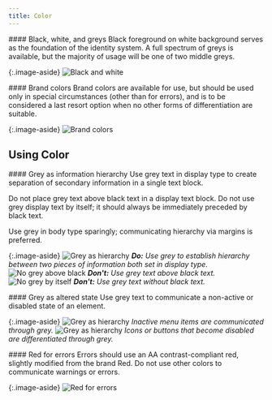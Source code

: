 ```yaml
---
title: Color
---
```


<div markdown="1">
#### Black, white, and greys
Black foreground on white background serves as the foundation of the identity system. A full spectrum of greys is available, but the majority of usage will be one of two middle greys.
</div>

{:.image-aside}
![Black and white](/whitney-style/assets/images/b-w.png)

<div markdown="1">
#### Brand colors
Brand colors are available for use, but should be used only in special circumstances (other than for errors), and is to be considered a last resort option when no other forms of differentiation are suitable.
</div>

{:.image-aside}
![Brand colors](/whitney-style/assets/images/brand-colors.png)

## Using Color

<div markdown="1">
#### Grey as information hierarchy
Use grey text in display type to create separation of secondary information in a single text block.

Do not place grey text above black text in a display text block. Do not use grey display text by itself; it should always be immediately preceded by black text.

Use grey in body type sparingly; communicating hierarchy via margins is preferred.
</div>

{:.image-aside}
![Grey as hierarchy](/whitney-style/assets/images/grey-as-hierarchy.png)
*__Do:__ Use grey to establish hierarchy between two pieces of information both set in display type.*
![No grey above black](/whitney-style/assets/images/no-grey-above-black.png)
*__Don't:__ Use grey text above black text.*
![No grey by itself](/whitney-style/assets/images/no-grey-by-itself.png)
*__Don't:__ Use grey text without black text.*

<div markdown="1">
#### Grey as altered state
Use grey text to communicate a non-active or disabled state of an element.
</div>

{:.image-aside}
![Grey as hierarchy](/whitney-style/assets/images/grey-menu-item.png)
*Inactive menu items are communicated through grey.*
![Grey as hierarchy](/whitney-style/assets/images/grey-icon.png)
*Icons or buttons that become disabled are differentiated through grey.*

<div markdown="1">
#### Red for errors
Errors should use an AA contrast-compliant red, slightly modified from the brand Red. Do not use other colors to communicate warnings or errors.
</div>

{:.image-aside}
![Red for errors](/whitney-style/assets/images/red-for-errors.png)
